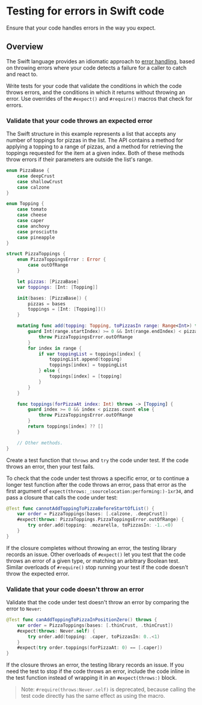 # Testing for errors in Swift code

<!--
This source file is part of the Swift.org open source project

Copyright (c) 2024 Apple Inc. and the Swift project authors
Licensed under Apache License v2.0 with Runtime Library Exception

See https://swift.org/LICENSE.txt for license information
See https://swift.org/CONTRIBUTORS.txt for Swift project authors
-->

Ensure that your code handles errors in the way you expect.

## Overview

The Swift language provides an idiomatic approach to [error
handling](https://docs.swift.org/swift-book/documentation/the-swift-programming-language/errorhandling),
based on throwing errors where your code detects a failure for a
caller to catch and react to.

Write tests for your code that validate the conditions in which the
code throws errors, and the conditions in which it returns without
throwing an error.  Use overrides of the `#expect()` and `#require()`
macros that check for errors.

### Validate that your code throws an expected error

The Swift structure in this example represents a list that accepts any
number of toppings for pizzas in the list.  The API contains a method for
applying a topping to a range of pizzas, and a method for retrieving the
toppings requested for the item at a given index.  Both of these methods
throw errors if their parameters are outside the list's range.

```swift
enum PizzaBase {
    case deepCrust
    case shallowCrust
    case calzone
}

enum Topping {
    case tomato
    case cheese
    case caper
    case anchovy
    case prosciutto
    case pineapple
}

struct PizzaToppings {
    enum PizzaToppingsError : Error {
        case outOfRange
    }

    let pizzas: [PizzaBase]
    var toppings: [Int: [Topping]]

    init(bases: [PizzaBase]) {
        pizzas = bases
        toppings = [Int: [Topping]]()
    }

    mutating func add(topping: Topping, toPizzasIn range: Range<Int>) throws {
        guard Int(range.startIndex) >= 0 && Int(range.endIndex) < pizzas.count else {
            throw PizzaToppingsError.outOfRange
        }
        for index in range {
            if var toppingList = toppings[index] {
                toppingList.append(topping)
                toppings[index] = toppingList
            } else {
                toppings[index] = [topping]
            }
        }
    }

    func toppings(forPizzaAt index: Int) throws -> [Topping] {
        guard index >= 0 && index < pizzas.count else {
            throw PizzaToppingsError.outOfRange
        }
        return toppings[index] ?? []
    }

    // Other methods.
}
```

Create a test function that `throws` and `try` the code under test.
If the code throws an error, then your test fails.

To check that the code under test throws a specific error, or to continue a
longer test function after the code throws an error, pass that error as the
first argument of ``expect(throws:_:sourcelocation:performing:)-1xr34``, and
pass a closure that calls the code under test:

```swift
@Test func cannotAddToppingToPizzaBeforeStartOfList() {
    var order = PizzaToppings(bases: [.calzone, .deepCrust])
    #expect(throws: PizzaToppings.PizzaToppingsError.outOfRange) {
        try order.add(topping: .mozarella, toPizzasIn: -1..<0)
    }
}
```

If the closure completes without throwing an error, the testing library
records an issue.  Other overloads of `#expect()` let you test that
the code throws an error of a given type, or matching an arbitrary
Boolean test.  Similar overloads of `#require()` stop running your
test if the code doesn't throw the expected error.

### Validate that your code doesn't throw an error

Validate that the code under test doesn't throw an error by comparing
the error to `Never`:

```swift
@Test func canAddToppingToPizzaInPositionZero() throws {
    var order = PizzaToppings(bases: [.thinCrust, .thinCrust])
    #expect(throws: Never.self) {
        try order.add(topping: .caper, toPizzasIn: 0..<1)
    }
    #expect(try order.toppings(forPizzaAt: 0) == [.caper])
}
```

If the closure throws an error, the testing library records an issue.
If you need the test to stop if the code throws an error, include the
code inline in the test function instead of wrapping it in an
`#expect(throws:)` block.

> Note: `#require(throws:Never.self)` is deprecated, because calling
> the test code directly has the same effect as using the macro.
